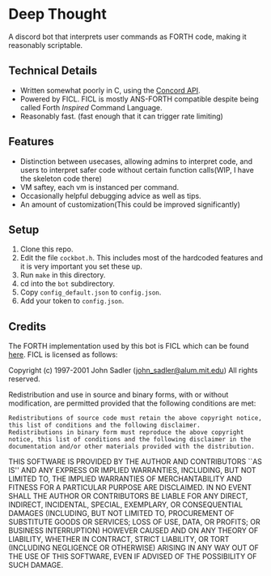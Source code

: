 Deep Thought
============

A discord bot that interprets user commands as FORTH code, making it reasonably scriptable.

## Technical Details
 - Written somewhat poorly in C, using the [Concord API](https://cogmasters.github.io/concord/).
 - Powered by FICL. FICL is mostly ANS-FORTH compatible despite being called Forth *Inspired* Command Language.
 - Reasonably fast. (fast enough that it can trigger rate limiting)
 
## Features
 - Distinction between usecases, allowing admins to interpret code, and
   users to interpret safer code without certain function calls(WIP, I have
   the skeleton code there) 
 - VM saftey, each vm is instanced per command. 
 - Occasionally helpful debugging advice as well as tips.
 - An amount of customization(This could be improved significantly)
## Setup
 1. Clone this repo. 
 2. Edit the file `cockbot.h`. This includes most of the hardcoded features and it is very important you set these up.
 3. Run `make` in this directory.
 4. cd into the `bot` subdirectory.
 5. Copy `config_default.json` to `config.json`.
 6. Add your token to `config.json`.

## Credits
The FORTH implementation used by this bot is FICL which can be found [here](http://ficl.sourceforge.net/). 
FICL is licensed as follows:

Copyright (c) 1997-2001 John Sadler (john_sadler@alum.mit.edu)
All rights reserved.

Redistribution and use in source and binary forms, with or without modification, are permitted provided that the following conditions are met:

    Redistributions of source code must retain the above copyright notice, this list of conditions and the following disclaimer.
    Redistributions in binary form must reproduce the above copyright notice, this list of conditions and the following disclaimer in the documentation and/or other materials provided with the distribution. 

THIS SOFTWARE IS PROVIDED BY THE AUTHOR AND CONTRIBUTORS ``AS IS'' AND ANY EXPRESS OR IMPLIED WARRANTIES, INCLUDING, BUT NOT LIMITED TO, THE IMPLIED WARRANTIES OF MERCHANTABILITY AND FITNESS FOR A PARTICULAR PURPOSE ARE DISCLAIMED. IN NO EVENT SHALL THE AUTHOR OR CONTRIBUTORS BE LIABLE FOR ANY DIRECT, INDIRECT, INCIDENTAL, SPECIAL, EXEMPLARY, OR CONSEQUENTIAL DAMAGES (INCLUDING, BUT NOT LIMITED TO, PROCUREMENT OF SUBSTITUTE GOODS OR SERVICES; LOSS OF USE, DATA, OR PROFITS; OR BUSINESS INTERRUPTION) HOWEVER CAUSED AND ON ANY THEORY OF LIABILITY, WHETHER IN CONTRACT, STRICT LIABILITY, OR TORT (INCLUDING NEGLIGENCE OR OTHERWISE) ARISING IN ANY WAY OUT OF THE USE OF THIS SOFTWARE, EVEN IF ADVISED OF THE POSSIBILITY OF SUCH DAMAGE.

